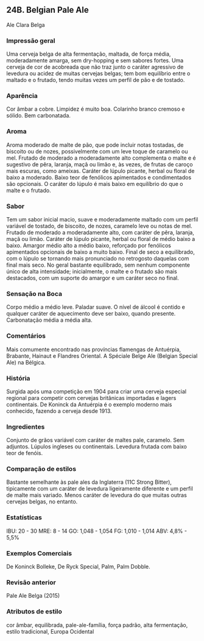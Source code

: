 ## 24B. Belgian Pale Ale
Ale Clara Belga

### Impressão geral

Uma cerveja belga de alta fermentação, maltada, de força média, moderadamente amarga, sem dry-hopping e sem sabores fortes. Uma cerveja de cor de acobreada que não traz junto o caráter agressivo de levedura ou acidez de muitas cervejas belgas; tem bom equilíbrio entre o maltado e o frutado, tendo muitas vezes um perfil de pão e de tostado.

### Aparência

Cor âmbar a cobre. Limpidez é muito boa. Colarinho branco cremoso e sólido. Bem carbonatada.

### Aroma

Aroma moderado de malte de pão, que pode incluir notas tostadas, de biscoito ou de nozes, possivelmente com um leve toque de caramelo ou mel. Frutado de moderado a moderadamente alto complementa o malte e é sugestivo de pêra, laranja, maçã ou limão e, às vezes, de frutas de caroço mais escuras, como ameixas. Caráter de lúpulo picante, herbal ou floral de baixo a moderado. Baixo teor de fenólicos apimentados e condimentados são opcionais. O caráter do lúpulo é mais baixo em equilíbrio do que o malte e o frutado.

### Sabor

Tem um sabor inicial macio, suave e moderadamente maltado com um perfil variável de tostado, de biscoito, de nozes, caramelo leve ou notas de mel. Frutado de moderado a moderadamente alto, com caráter de pêra, laranja, maçã ou limão. Caráter de lúpulo picante, herbal ou floral de médio baixo a baixo. Amargor médio alto a médio baixo, reforçado por fenólicos apimentados opcionais de baixo a muito baixo. Final de seco a equilibrado, com o lúpulo se tornando mais pronunciado no retrogosto daquelas com final mais seco. No geral bastante equilibrado, sem nenhum componente único de alta intensidade; inicialmente, o malte e o frutado são mais destacados, com um suporte do amargor e um caráter seco no final.

### Sensação na Boca

Corpo médio a médio leve. Paladar suave. O nível de álcool é contido e qualquer caráter de aquecimento deve ser baixo, quando presente. Carbonatação média a média alta.

### Comentários

Mais comumente encontrado nas províncias flamengas de Antuérpia, Brabante, Hainaut e Flandres Oriental. A Spéciale Belge Ale (Belgian Special Ale) na Bélgica.

### História

Surgida após uma competição em 1904 para criar uma cerveja especial regional para competir com cervejas britânicas importadas e lagers continentais. De Koninck da Antuérpia é o exemplo moderno mais conhecido, fazendo a cerveja desde 1913.

### Ingredientes

Conjunto de grãos variável com caráter de maltes pale, caramelo. Sem adjuntos. Lúpulos ingleses ou continentais. Levedura frutada com baixo teor de fenóis.

### Comparação de estilos

Bastante semelhante às pale ales da Inglaterra (11C Strong Bitter), tipicamente com um caráter de levedura ligeiramente diferente e um perfil de malte mais variado. Menos caráter de levedura do que muitas outras cervejas belgas, no entanto.

### Estatísticas

IBU: 20 - 30
MRE: 8 - 14
GO: 1,048 - 1,054
FG: 1,010 - 1,014
ABV: 4,8% - 5,5%

### Exemplos Comerciais

De Koninck Bolleke, De Ryck Special, Palm, Palm Dobble.

### Revisão anterior

Pale Ale Belga (2015)

### Atributos de estilo

cor âmbar, equilibrada, pale-ale-família, força padrão, alta fermentação, estilo tradicional, Europa Ocidental
